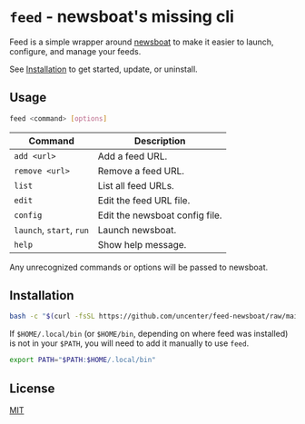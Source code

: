 # `feed` - newsboat's missing cli

Feed is a simple wrapper around [newsboat](https://newsboat.org/) to make it easier to launch, configure, and manage your feeds.

See [Installation](#installation) to get started, update, or uninstall.

## Usage

```sh
feed <command> [options]
```

| Command                  | Description                    |
| ------------------------ | ------------------------------ |
| `add <url>`              | Add a feed URL.                |
| `remove <url>`           | Remove a feed URL.             |
| `list`                   | List all feed URLs.            |
| `edit`                   | Edit the feed URL file.        |
| `config`                 | Edit the newsboat config file. |
| `launch`, `start`, `run` | Launch newsboat.               |
| `help`                   | Show help message.             |

Any unrecognized commands or options will be passed to newsboat.

## Installation

```sh
bash -c "$(curl -fsSL https://github.com/uncenter/feed-newsboat/raw/main/install.sh)"
```

If `$HOME/.local/bin` (or `$HOME/bin`, depending on where feed was installed) is not in your `$PATH`, you will need to add it manually to use `feed`.

```sh
export PATH="$PATH:$HOME/.local/bin"
```

## License

[MIT](LICENSE)
